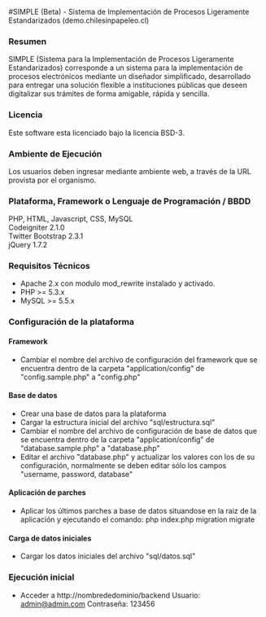 #SIMPLE (Beta) - Sistema de Implementación de Procesos Ligeramente Estandarizados (demo.chilesinpapeleo.cl)


### Resumen
SIMPLE (Sistema para la Implementación de Procesos Ligeramente Estandarizados) corresponde a un sistema para la implementación de procesos electrónicos mediante un diseñador simplificado, desarrollado para entregar una solución flexible a instituciones públicas que deseen digitalizar sus trámites de forma amigable, rápida y sencilla.

### Licencia
Este software esta licenciado bajo la licencia BSD-3.

### Ambiente de Ejecución
Los usuarios deben ingresar mediante ambiente web, a través de la URL provista por el organismo.

### Plataforma, Framework o Lenguaje de Programación / BBDD
PHP, HTML, Javascript, CSS, MySQL  
Codeigniter 2.1.0  
Twitter Bootstrap 2.3.1  
jQuery 1.7.2  

### Requisitos Técnicos
- Apache 2.x con modulo mod_rewrite instalado y activado.
- PHP >= 5.3.x
- MySQL >= 5.5.x

### Configuración de la plataforma
#### Framework
- Cambiar el nombre del archivo de configuración del framework que se encuentra dentro de la carpeta "application/config" de "config.sample.php" a "config.php"
#### Base de datos
- Crear una base de datos para la plataforma
- Cargar la estructura inicial del archivo "sql/estructura.sql"
- Cambiar el nombre del archivo de configuración de base de datos que se encuentra dentro de la carpeta "application/config" de "database.sample.php" a "database.php"
- Editar el archivo "database.php" y actualizar los valores con los de su configuración, normalmente se deben editar sólo los campos "username, password, database"
#### Aplicación de parches
- Aplicar los últimos parches a base de datos situandose en la raiz de la aplicación y ejecutando el comando: php index.php migration migrate
#### Carga de datos iniciales
- Cargar los datos iniciales del archivo "sql/datos.sql"

### Ejecución inicial
- Acceder a http://nombrededominio/backend
    Usuario: admin@admin.com
    Contraseña: 123456